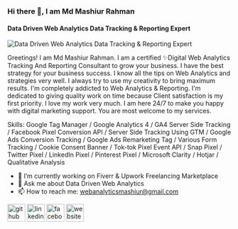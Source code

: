 ### Hi there 👋, I am Md Mashiur Rahman
#### Data Driven Web Analytics Data Tracking & Reporting Expert
![Data Driven Web Analytics Data Tracking & Reporting Expert]( https://media.licdn.com/dms/image/D5616AQGjkeGqeAk11A/profile-displaybackgroundimage-shrink_350_1400/0/1680886652423?e=1714003200&v=beta&t=4f85vOtotq-niFl-lSsLsAbr8S5AZICiWoxFQZDg_Bs)

Greetings! I am Md Mashiur Rahman. I am a certified ✨Digital Web Analytics Tracking And Reporting Consultant to grow your business. I have the best strategy for your business success. I know all the tips on Web Analytics and strategies very well. I always try to use my creativity to bring maximum results. I'm completely addicted to Web Analytics & Reporting. I'm dedicated to giving quality work on time because Client satisfaction is my first priority. I love my work very much. I am here 24/7 to make you happy with digital marketing support. You are most welcome to my services.

Skills: Google Tag Manager / Google Analytics 4 / GA4 Server Side Tracking / Facebook Pixel Conversion API / Server Side Tracking Using GTM / Google Ads Conversion Tracking / Google Ads Remarketing Tag / Various Form Tracking / Cookie Consent Banner / Tok-tok Pixel Event API / Snap Pixel / Twitter Pixel / LinkedIn Pixel / Pinterest Pixel / Microsoft Clarity / Hotjar / Qualitative Analysis

- 🔭 I’m currently working on Fiverr & Upwork Freelancing Marketplace 
- 💬 Ask me about Data Driven Web Analytics  
- 📫 How to reach me: webanalyticsmashiur@gmail.com 


[<img src='https://cdn.jsdelivr.net/npm/simple-icons@3.0.1/icons/github.svg' alt='github' height='40'>](https://github.com/webanalyticsmashiur)  [<img src='https://cdn.jsdelivr.net/npm/simple-icons@3.0.1/icons/linkedin.svg' alt='linkedin' height='40'>](https://www.linkedin.com/in/https://www.linkedin.com/in/md-mashiur-rahman-web-analytics-tracking-and-reporting-expert-1b22791b7//)  [<img src='https://cdn.jsdelivr.net/npm/simple-icons@3.0.1/icons/facebook.svg' alt='facebook' height='40'>](https://www.facebook.com/webanalyticsmashiur)  [<img src='https://cdn.jsdelivr.net/npm/simple-icons@3.0.1/icons/icloud.svg' alt='website' height='40'>](https://growuper.com/)  

